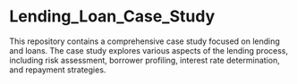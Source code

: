 # Lending_Loan_Case_Study
This repository contains a comprehensive case study focused on lending and loans. The case study explores various aspects of the lending process, including risk assessment, borrower profiling, interest rate determination, and repayment strategies.
